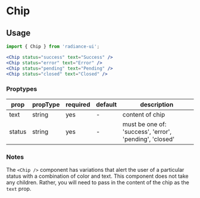 # Chip
## Usage

```jsx
import { Chip } from 'radiance-ui';

<Chip status="success" text="Success" />
<Chip status="error" text="Error" />
<Chip status="pending" text="Pending" />
<Chip status="closed" text="Closed" />
```

<!-- STORY -->

### Proptypes
| prop     | propType           | required | default | description                                                                                                                  |
|----------|--------------------|----------|---------|------------------------------------------------------------------------------------------------------------------------------|
| text     | string             | yes      | -       | content of chip |
| status   | string             | yes      | -       | must be one of: 'success', 'error', 'pending', 'closed' |

### Notes
The `<Chip />` component has variations that alert the user of a
particular status with a combination of color and text. This component
does not take any children. Rather, you will need to pass in the content
of the chip as the `text` prop.
